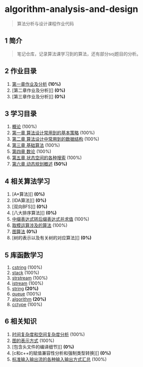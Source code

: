 # algorithm-analysis-and-design

> 算法分析与设计课程作业代码

## 1 简介

> 笔记仓库，记录算法课学习到的算法，还有部分soj题目的分析。

## 2 作业目录

1. [第一章作业及分析][] **(10%)**
2. [第二章作业及分析][] **(0%)**
3. [第三章作业及分析][] **(0%)**

[第一章作业及分析]: https://github.com/wujr5/algorithm-analysis-and-design/blob/master/Homework/week1/homework1-analyze.md

## 3 学习目录

1. [概论][] (100%)
2. [第一章 算法设计常用到的基本策略][] (100%)
3. [第二章 算法设计中常用到的数据结构][] (100%)
4. [第三章 基础算法][] (100%)
5. [第四章 数论][] (100%)
6. [第五章 状态空间的各种搜索][] (100%)
7. [第六章 动态规划概述][] **(50%)**

[概论]: https://github.com/wujr5/algorithm-analysis-and-design/blob/master/Course/introduction.md
[第一章 算法设计常用到的基本策略]: https://github.com/wujr5/algorithm-analysis-and-design/blob/master/Course/Chapter1/chapter1.md
[第二章 算法设计中常用到的数据结构]: https://github.com/wujr5/algorithm-analysis-and-design/blob/master/Course/Chapter2/Chapter2.md
[第三章 基础算法]: https://github.com/wujr5/algorithm-analysis-and-design/blob/master/Course/Chapter3/Chapter3.md
[第四章 数论]: https://github.com/wujr5/algorithm-analysis-and-design/blob/master/Course/Chapter4/Chapter4.md
[第五章 状态空间的各种搜索]: https://github.com/wujr5/algorithm-analysis-and-design/blob/master/Course/Chapter5/Chapter5.md
[第六章 动态规划概述]: https://github.com/wujr5/algorithm-analysis-and-design/blob/master/Course/Chapter6/Chapter6.md

## 4 相关算法学习

1. [A\*算法][] **(0%)**
2. [IDA算法][] **(0%)**
3. [双向BFS][] **(0%)**
4. [八大排序算法][] **(0%)**
5. [中缀表达式转后缀表达式并求值][] (100%)
6. [取模运算涉及的算法][] (100%)
7. [图算法][] **(0%)**
8. [树的表示以及有关树的对应算法][] **(0%)**

[中缀表达式转后缀表达式并求值]: https://github.com/wujr5/algorithm-analysis-and-design/blob/master/relative-algorithm-learning/5-infix-to-postfix.md
[取模运算涉及的算法]: https://github.com/wujr5/algorithm-analysis-and-design/blob/master/relative-algorithm-learning/6-algorithm-about-modulo-operation.md
[图算法]: https://github.com/wujr5/algorithm-analysis-and-design/blob/master/relative-algorithm-learning/7-algorithm-of-graph.md

## 5 库函数学习

1. [cstring][] (100%)
2. [stack][] (100%)
3. [strstream][] (100%)
4. [istream][] (100%)
5. [string][] **(20%)**
6. [queue][] (100%)
7. [algorithm][] **(20%)**
8. [cctype][] (100%)

[cstring]: https://github.com/wujr5/algorithm-analysis-and-design/blob/master/library-function-learning/1-cstring.md
[stack]: https://github.com/wujr5/algorithm-analysis-and-design/blob/master/library-function-learning/2-stack.md
[strstream]: https://github.com/wujr5/algorithm-analysis-and-design/blob/master/library-function-learning/3-istrstream-and-ostrstream.md
[istream]: https://github.com/wujr5/algorithm-analysis-and-design/blob/master/library-function-learning/4-istream.md
[string]: https://github.com/wujr5/algorithm-analysis-and-design/blob/master/library-function-learning/5-string.md
[queue]: https://github.com/wujr5/algorithm-analysis-and-design/blob/master/library-function-learning/6-queue.md
[algorithm]: https://github.com/wujr5/algorithm-analysis-and-design/blob/master/library-function-learning/7-algorithm.md
[cctype]: https://github.com/wujr5/algorithm-analysis-and-design/blob/master/library-function-learning/8-cctype.md

## 6 相关知识

1. [时间复杂度和空间复杂度分析][] (100%)
2. [图的表示方式][] (100%)
3. [包含头文件的编译细节][] **(0%)**
4. [c和c++的赋值兼容性分析和强制类型转换][] **(0%)**
5. [标准输入输出流的各种输入输出方式汇总][] (100%)

[时间复杂度和空间复杂度分析]: https://github.com/wujr5/algorithm-analysis-and-design/blob/master/relative-knowledge-learning/1-time-and-space-complexity-analysis.md
[图的表示方式]: https://github.com/wujr5/algorithm-analysis-and-design/blob/master/relative-knowledge-learning/2-the-presentation-of-graph.md
[标准输入输出流的各种输入输出方式汇总]: https://github.com/wujr5/algorithm-analysis-and-design/blob/master/relative-knowledge-learning/5-standar-input-output-stream.md
